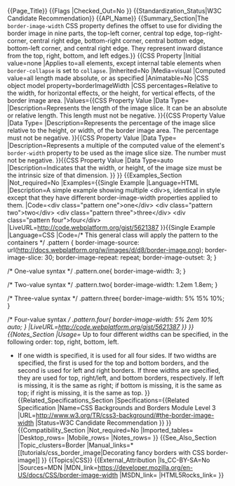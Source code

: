 {{Page_Title}}
{{Flags
|Checked_Out=No
}}
{{Standardization_Status|W3C Candidate Recommendation}}
{{API_Name}}
{{Summary_Section|The <code>border-image-width</code> CSS property defines the offset to use for dividing the border image in nine parts, the top-left corner, central top edge, top-right-corner, central right edge, bottom-right corner, central bottom edge, bottom-left corner, and central right edge. They represent inward distance from the top, right, bottom, and left edges.}}
{{CSS Property
|Initial value=none
|Applies to=all elements, except internal table elements when <code>border-collapse</code> is set to <code>collapse</code>.
|Inherited=No
|Media=visual
|Computed value=all length made absolute, or as specified
|Animatable=No
|CSS object model property=borderImageWidth
|CSS percentages=Relative to the width, for horizontal effects, or the height, for vertical effects, of the border image area.
|Values={{CSS Property Value
|Data Type=<length>
|Description=Represents the length of the image slice. It can be an absolute or relative length. This length must not be negative.
}}{{CSS Property Value
|Data Type=<percentage>
|Description=Represents the percentage of the image slice relative to the height, or width, of the border image area. The percentage must not be negative.
}}{{CSS Property Value
|Data Type=<number>
|Description=Represents a multiple of the computed value of the element's <code>border-width</code> property to be used as the image slice size. The number must not be negative.
}}{{CSS Property Value
|Data Type=auto
|Description=Indicates that the width, or height, of the image size must be the intrinsic size of that dimension.
}}
}}
{{Examples_Section
|Not_required=No
|Examples={{Single Example
|Language=HTML
|Description=A simple example showing multiple &lt;div&gt;s, identical in style except that they have different border-image-width properties applied to them.
|Code=&lt;div class="pattern one"&gt;one&lt;/div&gt;
&lt;div class="pattern two"&gt;two&lt;/div&gt;
&lt;div class="pattern three"&gt;three&lt;/div&gt;
&lt;div class="pattern four"&gt;four&lt;/div&gt;
|LiveURL=http://code.webplatform.org/gist/5621387
}}{{Single Example
|Language=CSS
|Code=/* This general class will apply the pattern to the containers */
.pattern {
	border-image-source: url(http://docs.webplatform.org/w/images/d/d8/border-image.png);
	border-image-slice: 30;
	border-image-repeat: repeat;
	border-image-outset: 3;	
}

/* One-value syntax */
.pattern.one{
	border-image-width: 3;
}

/* Two-value syntax */
.pattern.two{
	border-image-width: 1.2em 1.8em;
}

/* Three-value syntax */
.pattern.three{
	border-image-width: 5% 15% 10%;
}

/* Four-value syntax */
.pattern.four{
	border-image-width: 5% 2em 10% auto; 
}
|LiveURL=http://code.webplatform.org/gist/5621387
}}
}}
{{Notes_Section
|Usage=* Up to four different widths can be specified, in the following order: top, right, bottom, left.
* If one width is specified, it is used for all four sides. If two widths are specified, the first is used for the top and bottom borders, and the second is used for left and right borders. If three widths are specified, they are used for top, right/left, and bottom borders, respectively. If left is missing, it is the same as right; if bottom is missing, it is the same as top; if right is missing, it is the same as top.
}}
{{Related_Specifications_Section
|Specifications={{Related Specification
|Name=CSS Backgrounds and Borders Module Level 3
|URL=http://www.w3.org/TR/css3-background/#the-border-image-width
|Status=W3C Candidate Recommendation
}}
}}
{{Compatibility_Section
|Not_required=No
|Imported_tables=
|Desktop_rows=
|Mobile_rows=
|Notes_rows=
}}
{{See_Also_Section
|Topic_clusters=Border
|Manual_links=* [[tutorials/css_border_image|Decorating fancy borders with CSS border-image]]
}}
{{Topics|CSS}}
{{External_Attribution
|Is_CC-BY-SA=No
|Sources=MDN
|MDN_link=https://developer.mozilla.org/en-US/docs/CSS/border-image-width
|MSDN_link=
|HTML5Rocks_link=
}}